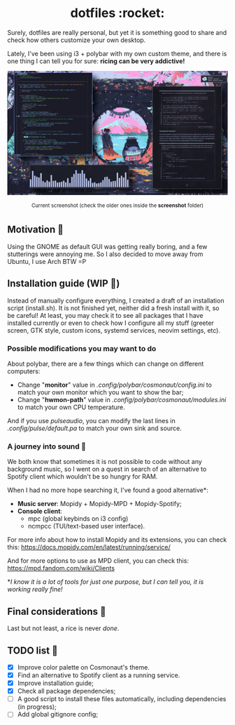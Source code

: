 <h1 align="center">
  <br>
  dotfiles :rocket:
  <br>
</h1>

Surely, dotfiles are really personal, but yet it is something good to share and
check how others customize your own desktop.

Lately, I've been using i3 + polybar with my own custom theme, and there is one
thing I can tell you for sure: <b>ricing can be very addictive!</b>

![](screenshot/screenshot4.png?raw=true)

<p align="center"><sup>Current screenshot (check the older ones inside the <b>screenshot</b> folder)</sup></p>

## Motivation :monocle_face:

Using the GNOME as default GUI was getting really boring, and a few stutterings
were annoying me. So I also decided to move away from Ubuntu, I use Arch BTW =P

## Installation guide (WIP :construction_worker:)

Instead of manually configure everything, I created a draft of an installation script (install.sh).
It is not finished yet, neither did a fresh install with it, so be careful! At least, you may check
it to see all packages that I have installed currently or even to check how I configure all my stuff
(greeter screen, GTK style, custom icons, systemd services, neovim settings, etc).

### Possible modifications you may want to do

About polybar, there are a few things which can change on different computers:
* Change "**monitor**" value in *.config/polybar/cosmonaut/config.ini* to
match your own monitor which you want to show the bar;
* Change "**hwmon-path**" value in *.config/polybar/cosmonaut/modules.ini* to
  match your own CPU temperature.

And if you use *pulseaudio*, you can modify the last lines in
*.config/pulse/default.pa* to match your own sink and source.

### A journey into sound :musical_note:

We both know that sometimes it is not possible to code without any background
music, so I went on a quest in search of an alternative to Spotify client which
wouldn't be so hungry for RAM.

When I had no more hope searching it, I've found a good alternative*:
* **Music server**: Mopidy + Mopidy-MPD + Mopidy-Spotify;
* **Console client**:
    * mpc (global keybinds on i3 config)
    * ncmpcc (TUI/text-based user interface).

For more info about how to install Mopidy and its extensions, you can check
this: https://docs.mopidy.com/en/latest/running/service/

And for more options to use as MPD client, you can check this:
https://mpd.fandom.com/wiki/Clients

**I know it is a lot of tools for just one purpose, but I can tell you, it is
working really fine!*

## Final considerations :lotus_position:

Last but not least, a rice is never *done*.

## TODO list :memo:

- [x] Improve color palette on Cosmonaut's theme.
- [x] Find an alternative to Spotify client as a running service.
- [x] Improve installation guide;
- [x] Check all package dependencies;
- [ ] A good script to install these files automatically, including
  dependencies (in progress);
- [ ] Add global gitignore config;
